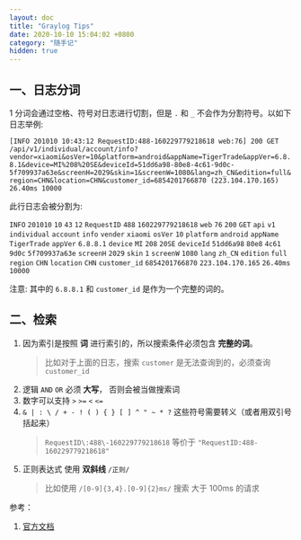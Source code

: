 ```yaml
---
layout: doc
title: "Graylog Tips"
date: 2020-10-10 15:04:02 +0800
category: "随手记"
hidden: true
---
```


## 一、日志分词

1 分词会通过空格、符号对日志进行切割，但是 `.` 和 `_` 不会作为分割符号。以如下日志举例:

`[INFO 201010 10:43:12 RequestID:488-160229779218618 web:76] 200 GET /api/v1/individual/account/info?vendor=xiaomi&osVer=10&platform=android&appName=TigerTrade&appVer=6.8.8.1&device=MI%208%20SE&deviceId=51dd6a98-80e8-4c61-9d0c-5f709937a63e&screenH=2029&skin=1&screenW=1080&lang=zh_CN&edition=full&region=CHN&location=CHN&customer_id=6854201766870 (223.104.170.165) 26.40ms 10000`

此行日志会被分割为:

`INFO` `201010` `10` `43` `12` `RequestID` `488` `160229779218618` `web` `76` `200` `GET`
`api` `v1` `individual` `account` `info` `vender` `xiaomi` `osVer` `10` `platform` `android` `appName` `TigerTrade` `appVer` `6.8.8.1` `device` `MI` `208` `20SE` `deviceId` `51dd6a98` `80e8` `4c61` `9d0c` `5f709937a63e` `screenH` `2029` `skin` `1` `screenW` `1080` `lang` `zh_CN` `edition` `full` `region` `CHN` `location` `CHN` `customer_id` `6854201766870` `223.104.170.165` `26.40ms` `10000`

注意: 其中的 `6.8.8.1` 和 `customer_id` 是作为一个完整的词的。

## 二、检索

1. 因为索引是按照 **词** 进行索引的，所以搜索条件必须包含 **完整的词**。
   > 比如对于上面的日志，搜索 `customer` 是无法查询到的，必须查询 `customer_id`
2. 逻辑 `AND` `OR` 必须 **大写**， 否则会被当做搜索词
3. 数字可以支持 `>` `>=` `<` `<=`
4. `& | : \ / + - ! ( ) { } [ ] ^ " ~ * ?` 这些符号需要转义（或者用双引号括起来）
   > `RequestID\:488\-160229779218618` 等价于 `"RequestID:488-160229779218618"`
5. 正则表达式 使用 **双斜线** `/正则/`
   > 比如使用 `/[0-9]{3,4}.[0-9]{2}ms/` 搜索 大于 100ms 的请求

参考：

1. [官方文档](https://docs.graylog.org/en/3.3/pages/searching/query_language.html)
